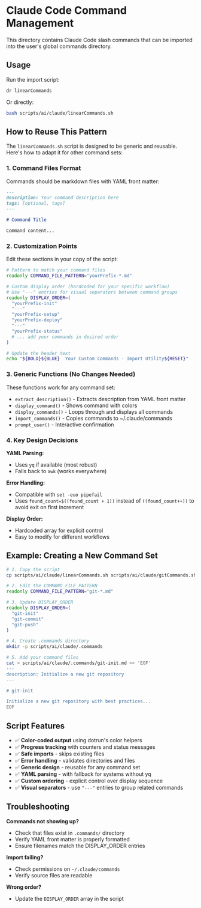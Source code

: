 # Claude Code Command Management

This directory contains Claude Code slash commands that can be imported into the user's global commands directory.

## Usage

Run the import script:

```bash
dr linearCommands
```

Or directly:

```bash
bash scripts/ai/claude/linearCommands.sh
```

## How to Reuse This Pattern

The `linearCommands.sh` script is designed to be generic and reusable. Here's how to adapt it for other command sets:

### 1. **Command Files Format**

Commands should be markdown files with YAML front matter:

```markdown
---
description: Your command description here
tags: [optional, tags]
---

# Command Title

Command content...
```

### 2. **Customization Points**

Edit these sections in your copy of the script:

```bash
# Pattern to match your command files
readonly COMMAND_FILE_PATTERN="yourPrefix-*.md"

# Custom display order (hardcoded for your specific workflow)
# Use "---" entries for visual separators between command groups
readonly DISPLAY_ORDER=(
  "yourPrefix-init"
  "---"
  "yourPrefix-setup"
  "yourPrefix-deploy"
  "---"
  "yourPrefix-status"
  # ... add your commands in desired order
)

# Update the header text
echo "${BOLD}${BLUE}  Your Custom Commands - Import Utility${RESET}"
```

### 3. **Generic Functions (No Changes Needed)**

These functions work for any command set:

- `extract_description()` - Extracts description from YAML front matter
- `display_command()` - Shows command with colors
- `display_commands()` - Loops through and displays all commands
- `import_commands()` - Copies commands to ~/.claude/commands
- `prompt_user()` - Interactive confirmation

### 4. **Key Design Decisions**

**YAML Parsing:**
- Uses `yq` if available (most robust)
- Falls back to `awk` (works everywhere)

**Error Handling:**
- Compatible with `set -euo pipefail`
- Uses `found_count=$((found_count + 1))` instead of `((found_count++))` to avoid exit on first increment

**Display Order:**
- Hardcoded array for explicit control
- Easy to modify for different workflows

## Example: Creating a New Command Set

```bash
# 1. Copy the script
cp scripts/ai/claude/linearCommands.sh scripts/ai/claude/gitCommands.sh

# 2. Edit the COMMAND_FILE_PATTERN
readonly COMMAND_FILE_PATTERN="git-*.md"

# 3. Update DISPLAY_ORDER
readonly DISPLAY_ORDER=(
  "git-init"
  "git-commit"
  "git-push"
)

# 4. Create .commands directory
mkdir -p scripts/ai/claude/.commands

# 5. Add your command files
cat > scripts/ai/claude/.commands/git-init.md << 'EOF'
---
description: Initialize a new git repository
---

# git-init

Initialize a new git repository with best practices...
EOF
```

## Script Features

- ✅ **Color-coded output** using dotrun's color helpers
- ✅ **Progress tracking** with counters and status messages
- ✅ **Safe imports** - skips existing files
- ✅ **Error handling** - validates directories and files
- ✅ **Generic design** - reusable for any command set
- ✅ **YAML parsing** - with fallback for systems without yq
- ✅ **Custom ordering** - explicit control over display sequence
- ✅ **Visual separators** - use `"---"` entries to group related commands

## Troubleshooting

**Commands not showing up?**
- Check that files exist in `.commands/` directory
- Verify YAML front matter is properly formatted
- Ensure filenames match the DISPLAY_ORDER entries

**Import failing?**
- Check permissions on `~/.claude/commands`
- Verify source files are readable

**Wrong order?**
- Update the `DISPLAY_ORDER` array in the script

